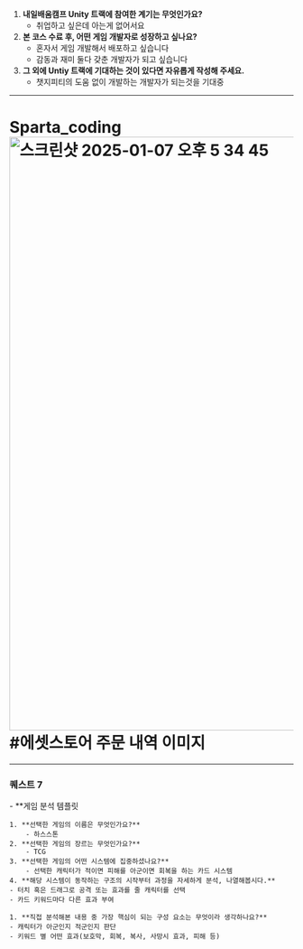 1. **내일배움캠프 Unity 트랙에 참여한 계기는 무엇인가요?**
    - 취업하고 싶은데 아는게 없어서요
2. **본 코스 수료 후, 어떤 게임 개발자로 성장하고 싶나요?**
    - 혼자서 게임 개발해서 배포하고 싶습니다
    - 감동과 재미 둘다 갖춘 개발자가 되고 싶습니다
3. **그 외에 Untiy 트랙에 기대하는 것이 있다면 자유롭게 작성해 주세요.**
   - 챗지피티의 도움 없이 개발하는 개발자가 되는것을 기대중
     

---------------------
# Sparta_coding<img width="1052" alt="스크린샷 2025-01-07 오후 5 34 45" src="https://github.com/user-attachments/assets/8120f07a-8d9d-4106-99ed-b2816723f14c" /> #에셋스토어 주문 내역 이미지

-----------------------
<h3>퀘스트 7</h3>
- **게임 분석 템플릿

    1. **선택한 게임의 이름은 무엇인가요?**
        - 하스스톤
    2. **선택한 게임의 장르는 무엇인가요?**
        - TCG
    3. **선택한 게임의 어떤 시스템에 집중하셨나요?**
        - 선택한 캐릭터가 적이면 피해를 아군이면 회복을 하는 카드 시스템
    4. **해당 시스템이 동작하는 구조의 시작부터 과정을 자세하게 분석, 나열해봅시다.**
    - 터치 혹은 드래그로 공격 또는 효과를 줄 캐릭터를 선택
    - 카드 키워드마다 다른 효과 부여
    
    1. **직접 분석해본 내용 중 가장 핵심이 되는 구성 요소는 무엇이라 생각하나요?**
    - 캐릭터가 아군인지 적군인지 판단
    - 키워드 별 어떤 효과(보호막, 회복, 복사, 사망시 효과, 피해 등)
